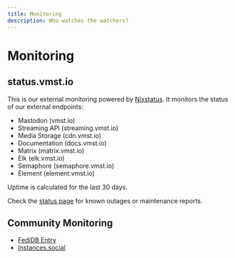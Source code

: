 ```yaml
---
title: Monitoring
description: Who watches the watchers?
---
```


# Monitoring

## status.vmst.io

This is our external monitoring powered by [Nixstatus](https://nixstats.com).
It monitors the status of our external endpoints:

- Mastodon (vmst.io)
- Streaming API (streaming.vmst.io)
- Media Storage (cdn.vmst.io)
- Documentation (docs.vmst.io)
- Matrix (matrix.vmst.io)
- Elk (elk.vmst.io)
- Semaphore (semaphore.vmst.io)
- Element (element.vmst.io)

Uptime is calculated for the last 30 days.

Check the [status page](https://status.vmst.io/) for known outages or maintenance reports.

## Community Monitoring

- [FediDB Entry](https://fedidb.org/network/instance?domain=vmst.io)
- [Instances.social](https://instances.social/vmst.io)
